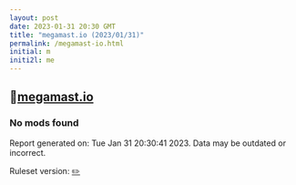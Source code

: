 ```yaml
---
layout: post
date: 2023-01-31 20:30 GMT
title: "megamast.io (2023/01/31)"
permalink: /megamast-io.html
initial: m
initi2l: me
---
```


## 🐘[megamast.io](https://megamast.io)

### No mods found

Report generated on: Tue Jan 31 20:30:41 2023. Data may be outdated or incorrect.

Ruleset version: [✏️](/version-pencil)
